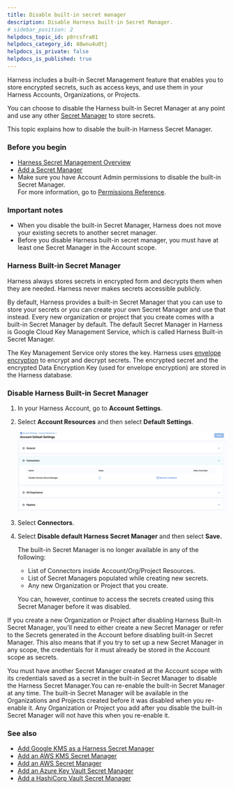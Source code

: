 ```yaml
---
title: Disable built-in secret manager
description: Disable Harness built-in Secret Manager.
# sidebar_position: 2
helpdocs_topic_id: p8rcsfra01
helpdocs_category_id: 48wnu4u0tj
helpdocs_is_private: false
helpdocs_is_published: true
---
```


Harness includes a built-in Secret Management feature that enables you to store encrypted secrets, such as access keys, and use them in your Harness Accounts, Organizations, or Projects.

You can choose to disable the Harness built-in Secret Manager at any point and use any other [Secret Manager](./5-add-secrets-manager.md) to store secrets.

This topic explains how to disable the built-in Harness Secret Manager.

### Before you begin

* [Harness Secret Management Overview](./1-harness-secret-manager-overview.md)
* [Add a Secret Manager](./5-add-secrets-manager.md)
* Make sure you have Account Admin permissions to disable the built-in Secret Manager.  
For more information, go to [Permissions Reference](/docs/platform/role-based-access-control/permissions-reference).

### Important notes

* When you disable the built-in Secret Manager, Harness does not move your existing secrets to another secret manager.
* Before you disable Harness built-in secret manager, you must have at least one Secret Manager in the Account scope.

### Harness Built-in Secret Manager

Harness always stores secrets in encrypted form and decrypts them when they are needed. Harness never makes secrets accessible publicly.

By default, Harness provides a built-in Secret Manager that you can use to store your secrets or you can create your own Secret Manager and use that instead. Every new organization or project that you create comes with a built-in Secret Manager by default. The default Secret Manager in Harness is Google Cloud Key Management Service, which is called Harness Built-in Secret Manager.

The Key Management Service only stores the key. Harness uses [envelope encryption](https://cloud.google.com/kms/docs/envelope-encryption) to encrypt and decrypt secrets. The encrypted secret and the encrypted Data Encryption Key (used for envelope encryption) are stored in the Harness database. 

### Disable Harness Built-in Secret Manager

1. In your Harness Account, go to **Account Settings**.
2. Select **Account Resources** and then select **Default Settings**.

   ![](../static/disable-secretmanager-option.png)

3. Select **Connectors**.


4. Select **Disable default Harness Secret Manager** and then select **Save.**

   The built-in Secret Manager is no longer available in any of the following:

   * List of Connectors inside Account/Org/Project Resources.
   * List of Secret Managers populated while creating new secrets.
   * Any new Organization or Project that you create.

   You can, however, continue to access the secrets created using this Secret Manager before it was disabled.

If you create a new Organization or Project after disabling Harness Built-In Secret Manager, you'll need to either create a new Secret Manager or refer to the Secrets generated in the Account before disabling built-in Secret Manager. This also means that if you try to set up a new Secret Manager in any scope, the credentials for it must already be stored in the Account scope as secrets.

You must have another Secret Manager created at the Account scope with its credentials saved as a secret in the built-in Secret Manager to disable the Harness Secret Manager.You can re-enable the built-in Secret Manager at any time. The built-in Secret Manager will be available in the Organizations and Projects created before it was disabled when you re-enable it. Any Organization or Project you add after you disable the built-in Secret Manager will not have this when you re-enable it.

### See also

* [Add Google KMS as a Harness Secret Manager](./10-add-google-kms-secrets-manager.md)
* [Add an AWS KMS Secret Manager](./7-add-an-aws-kms-secrets-manager.md)
* [Add an AWS Secret Manager](./6-add-an-aws-secret-manager.md)
* [Add an Azure Key Vault Secret Manager](../../Secrets/Secrets-Management/8-azure-key-vault.md)
* [Add a HashiCorp Vault Secret Manager](./12-add-hashicorp-vault.md)

